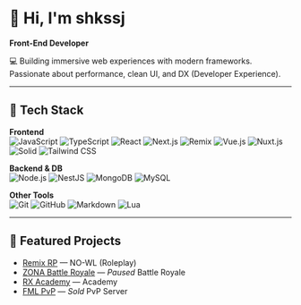 # 👋 Hi, I'm shkssj

**Front-End Developer**

💻 Building immersive web experiences with modern frameworks. Passionate about performance, clean UI, and DX (Developer Experience).

---

## 🚀 Tech Stack

**Frontend**  
![JavaScript](https://img.shields.io/badge/-JavaScript-05122A?style=flat&logo=javascript)
![TypeScript](https://img.shields.io/badge/-TypeScript-05122A?style=flat&logo=typescript)
![React](https://img.shields.io/badge/-React-05122A?style=flat&logo=react)
![Next.js](https://img.shields.io/badge/-Next.js-05122A?style=flat&logo=next.js)
![Remix](https://img.shields.io/badge/-Remix-05122A?style=flat&logo=remix)
![Vue.js](https://img.shields.io/badge/-Vue.js-05122A?style=flat&logo=vue.js)
![Nuxt.js](https://img.shields.io/badge/-Nuxt.js-05122A?style=flat&logo=nuxt.js)
![Solid](https://img.shields.io/badge/-Solid-05122A?style=flat&logo=solid)
![Tailwind CSS](https://img.shields.io/badge/-Tailwind-05122A?style=flat&logo=tailwindcss)

**Backend & DB**  
![Node.js](https://img.shields.io/badge/-Node.js-05122A?style=flat&logo=node.js)
![NestJS](https://img.shields.io/badge/-Nest.js-05122A?style=flat&logo=nestjs)
![MongoDB](https://img.shields.io/badge/-MongoDB-05122A?style=flat&logo=mongodb)
![MySQL](https://img.shields.io/badge/-MySQL-05122A?style=flat&logo=mysql)

**Other Tools**  
![Git](https://img.shields.io/badge/-Git-05122A?style=flat&logo=git)
![GitHub](https://img.shields.io/badge/-GitHub-05122A?style=flat&logo=github)
![Markdown](https://img.shields.io/badge/-Markdown-05122A?style=flat&logo=markdown)
![Lua](https://img.shields.io/badge/-Lua-05122A?style=flat&logo=lua)

---

## 🧩 Featured Projects

- [Remix RP](https://discord.gg/remix) — NO-WL (Roleplay)
- [ZONA Battle Royale](https://discord.gg/zonabr) — *Paused* Battle Royale
- [RX Academy](https://discord.gg/rxacademy) — Academy
- [FML PvP](https://discord.gg/fmlpvp) — *Sold* PvP Server
